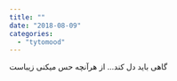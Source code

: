 ```yaml
---
title: ""
date: "2018-08-09"
categories: 
  - "tytomood"
---
```


گاهی باید دل کند... از هرآنچه حس میکنی زیباست
